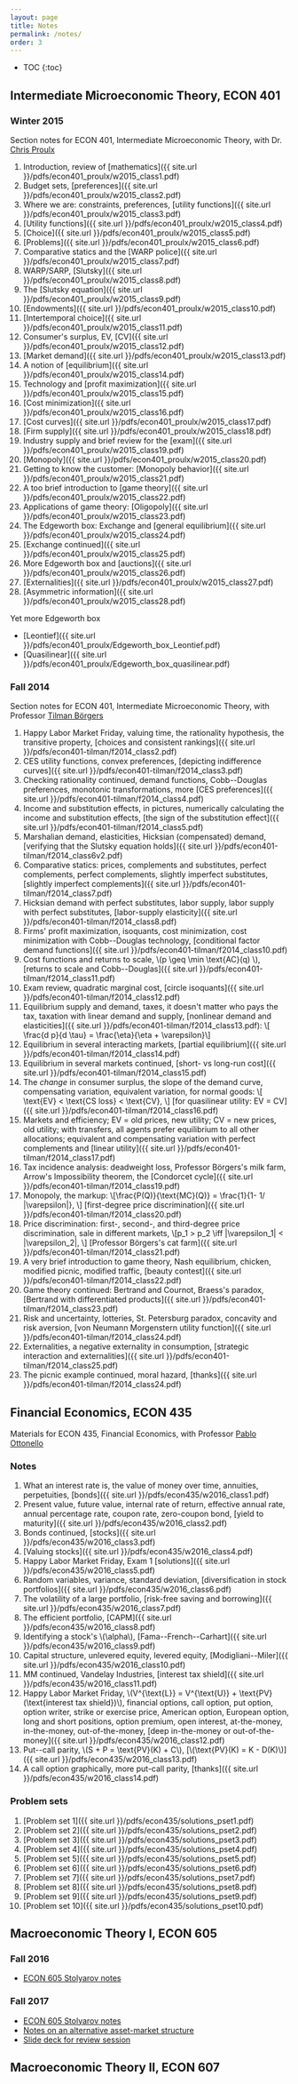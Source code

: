 ```yaml
---
layout: page
title: Notes
permalink: /notes/
order: 3
---
```

<!-- You can add formatting to the TOC -->
<!-- See: http://stackoverflow.com/questions/9602936/how-to-create-a-table-of-contents-to-jekyll-blog-post -->
* TOC
{:toc}

## Intermediate Microeconomic Theory, ECON 401

### Winter 2015

Section notes for ECON 401, Intermediate Microeconomic Theory, with Dr. [Chris Proulx](https://lsa.umich.edu/econ/people/faculty/rabbit.html)

1. Introduction, review of [mathematics]({{ site.url }}/pdfs/econ401_proulx/w2015_class1.pdf)
2. Budget sets, [preferences]({{ site.url }}/pdfs/econ401_proulx/w2015_class2.pdf)
3. Where we are: constraints, preferences, [utility functions]({{ site.url }}/pdfs/econ401_proulx/w2015_class3.pdf)
4. [Utility functions]({{ site.url }}/pdfs/econ401_proulx/w2015_class4.pdf)
5. [Choice]({{ site.url }}/pdfs/econ401_proulx/w2015_class5.pdf)
6. [Problems]({{ site.url }}/pdfs/econ401_proulx/w2015_class6.pdf)
7. Comparative statics and the [WARP police]({{ site.url }}/pdfs/econ401_proulx/w2015_class7.pdf)
8. WARP/SARP, [Slutsky]({{ site.url }}/pdfs/econ401_proulx/w2015_class8.pdf)
9. The [Slutsky equation]({{ site.url }}/pdfs/econ401_proulx/w2015_class9.pdf)
10. [Endowments]({{ site.url }}/pdfs/econ401_proulx/w2015_class10.pdf)
11. [Intertemporal choice]({{ site.url }}/pdfs/econ401_proulx/w2015_class11.pdf)
12. Consumer's surplus, EV, [CV]({{ site.url }}/pdfs/econ401_proulx/w2015_class12.pdf)
13. [Market demand]({{ site.url }}/pdfs/econ401_proulx/w2015_class13.pdf)
14. A notion of [equilibrium]({{ site.url }}/pdfs/econ401_proulx/w2015_class14.pdf)
15. Technology and [profit maximization]({{ site.url }}/pdfs/econ401_proulx/w2015_class15.pdf)
16. [Cost minimization]({{ site.url }}/pdfs/econ401_proulx/w2015_class16.pdf)
17. [Cost curves]({{ site.url }}/pdfs/econ401_proulx/w2015_class17.pdf)
18. [Firm supply]({{ site.url }}/pdfs/econ401_proulx/w2015_class18.pdf)
19. Industry supply and brief review for the [exam]({{ site.url }}/pdfs/econ401_proulx/w2015_class19.pdf)
20. [Monopoly]({{ site.url }}/pdfs/econ401_proulx/w2015_class20.pdf)
21. Getting to know the customer: [Monopoly behavior]({{ site.url }}/pdfs/econ401_proulx/w2015_class21.pdf)
22. A too brief introduction to [game theory]({{ site.url }}/pdfs/econ401_proulx/w2015_class22.pdf)
23. Applications of game theory: [Oligopoly]({{ site.url }}/pdfs/econ401_proulx/w2015_class23.pdf)
24. The Edgeworth box: Exchange and [general equilibrium]({{ site.url }}/pdfs/econ401_proulx/w2015_class24.pdf)
25. [Exchange continued]({{ site.url }}/pdfs/econ401_proulx/w2015_class25.pdf)
26. More Edgeworth box and [auctions]({{ site.url }}/pdfs/econ401_proulx/w2015_class26.pdf)
27. [Externalities]({{ site.url }}/pdfs/econ401_proulx/w2015_class27.pdf)
28. [Asymmetric information]({{ site.url }}/pdfs/econ401_proulx/w2015_class28.pdf)

Yet more Edgeworth box
* [Leontief]({{ site.url }}/pdfs/econ401_proulx/Edgeworth_box_Leontief.pdf)
* [Quasilinear]({{ site.url }}/pdfs/econ401_proulx/Edgeworth_box_quasilinear.pdf)

### Fall 2014

Section notes for ECON 401, Intermediate Microeconomic Theory, with Professor
[Tilman B&ouml;rgers](http://www-personal.umich.edu/~tborgers/)

1. Happy Labor Market Friday, valuing time, the rationality hypothesis, the transitive property,
[choices and consistent rankings]({{ site.url }}/pdfs/econ401-tilman/f2014_class2.pdf)
2. CES utility functions, convex preferences,
[depicting indifference curves]({{ site.url }}/pdfs/econ401-tilman/f2014_class3.pdf)
3. Checking rationality continued, demand functions, Cobb--Douglas preferences,
monotonic transformations, more [CES preferences]({{ site.url }}/pdfs/econ401-tilman/f2014_class4.pdf)
4. Income and substitution effects, in pictures,
numerically calculating the income and substitution effects,
[the sign of the substitution effect]({{ site.url }}/pdfs/econ401-tilman/f2014_class5.pdf)
5. Marshalian demand, elasticities, Hicksian (compensated) demand,
[verifying that the Slutsky equation holds]({{ site.url }}/pdfs/econ401-tilman/f2014_class6v2.pdf)
6. Comparative statics: prices, complements and substitutes,
perfect complements, perfect complements, slightly imperfect substitutes,
[slightly imperfect complements]({{ site.url }}/pdfs/econ401-tilman/f2014_class7.pdf)
7. Hicksian demand with perfect substitutes,
labor supply, labor supply with perfect substitutes,
[labor-supply elasticity]({{ site.url }}/pdfs/econ401-tilman/f2014_class8.pdf)
8. Firms' profit maximization, isoquants, cost minimization,
cost minimization with Cobb--Douglas technology,
[conditional factor demand functions]({{ site.url }}/pdfs/econ401-tilman/f2014_class10.pdf)
9. Cost functions and returns to scale, \\(p \geq \min \text{AC}(q) \\),
[returns to scale and Cobb--Douglas]({{ site.url }}/pdfs/econ401-tilman/f2014_class11.pdf)
10. Exam review, quadratic marginal cost, [circle isoquants]({{ site.url }}/pdfs/econ401-tilman/f2014_class12.pdf)
11. Equilibrium supply and demand, taxes, it doesn't matter who pays the tax,
taxation with linear demand and supply,
[nonlinear demand and elasticities]({{ site.url }}/pdfs/econ401-tilman/f2014_class13.pdf):
\\[ \frac{d p}{d \tau} = \frac{\eta}{\eta + \varepsilon}\\]
12. Equilibrium in several interacting markets,
[partial equilibrium]({{ site.url }}/pdfs/econ401-tilman/f2014_class14.pdf)
13. Equilibrium in several markets continued,
[short- vs long-run cost]({{ site.url }}/pdfs/econ401-tilman/f2014_class15.pdf)
14. The *change* in consumer surplus, the slope of the demand curve,
compensating variation, equivalent variation, for normal goods:
\\[ \text{EV} < \text{CS loss} < \text{CV}, \\]
[for quasilinear utility: EV = CV]({{ site.url }}/pdfs/econ401-tilman/f2014_class16.pdf)
15. Markets and efficiency; EV = old prices, new utility; CV = new prices, old utility;
with transfers, all agents prefer equilibrium to all other allocations;
equivalent and compensating variation with perfect complements and
[linear utility]({{ site.url }}/pdfs/econ401-tilman/f2014_class17.pdf)
16. Tax incidence analysis: deadweight loss, Professor B&ouml;rgers's milk farm,
Arrow's Impossibility theorem, the [Condorcet cycle]({{ site.url }}/pdfs/econ401-tilman/f2014_class19.pdf)
17. Monopoly, the markup:
\\[\frac{P(Q)}{\text{MC}(Q)} = \frac{1}{1- 1/ |\varepsilon|}, \\]
[first-degree price discrimination]({{ site.url }}/pdfs/econ401-tilman/f2014_class20.pdf)
18. Price discrimination: first-, second-, and third-degree price discrimination,
sale in different markets,
\\[p_1 > p_2 \iff |\varepsilon_1| < |\varepsilon_2|, \\]
[Professor B&ouml;rgers's cat farm]({{ site.url }}/pdfs/econ401-tilman/f2014_class21.pdf)
19. A very brief introduction to game theory, Nash equilibrium, chicken, modified picnic,
modified traffic, [beauty contest]({{ site.url }}/pdfs/econ401-tilman/f2014_class22.pdf)
20. Game theory continued: Bertrand and Cournot, Braess's paradox,
[Bertrand with differentiated products]({{ site.url }}/pdfs/econ401-tilman/f2014_class23.pdf)
21. Risk and uncertainty, lotteries, St. Petersburg paradox, concavity and risk aversion,
[von Neumann Morgenstern utility function]({{ site.url }}/pdfs/econ401-tilman/f2014_class24.pdf)
22. Externalities, a negative externality in consumption,
[strategic interaction and externalities]({{ site.url }}/pdfs/econ401-tilman/f2014_class25.pdf)
23. The picnic example continued, moral hazard, [thanks]({{ site.url }}/pdfs/econ401-tilman/f2014_class24.pdf)

## Financial Economics, ECON 435
Materials for ECON 435, Financial Economics, with Professor [Pablo Ottonello](https://sites.google.com/site/ottonellopablo/home)

### Notes

1. What an interest rate is, the value of money over time, annuities, perpetuities, [bonds]({{ site.url }}/pdfs/econ435/w2016_class1.pdf)
2. Present value,
future value,
internal rate of return,
effective annual rate,
annual percentage rate,
coupon rate,
zero-coupon bond,
[yield to maturity]({{ site.url }}/pdfs/econ435/w2016_class2.pdf)
3. Bonds continued, [stocks]({{ site.url }}/pdfs/econ435/w2016_class3.pdf)
4. [Valuing stocks]({{ site.url }}/pdfs/econ435/w2016_class4.pdf)
5. Happy Labor Market Friday, Exam 1 [solutions]({{ site.url }}/pdfs/econ435/w2016_class5.pdf)
6. Random variables, variance, standard deviation, [diversification in stock portfolios]({{ site.url }}/pdfs/econ435/w2016_class6.pdf)
7. The volatility of a large portfolio, [risk-free saving and borrowing]({{ site.url }}/pdfs/econ435/w2016_class7.pdf)
8. The efficient portfolio, [CAPM]({{ site.url }}/pdfs/econ435/w2016_class8.pdf)
9. Identifying a stock's \\(\alpha\\), [Fama--French--Carhart]({{ site.url }}/pdfs/econ435/w2016_class9.pdf)
10. Capital structure, unlevered equity, levered equity, [Modigliani--Miler]({{ site.url }}/pdfs/econ435/w2016_class10.pdf)
11. MM continued, Vandelay Industries, [interest tax shield]({{ site.url }}/pdfs/econ435/w2016_class11.pdf)
12. Happy Labor Market Friday, \\(V^{\text{L}} = V^{\text{U}} + \text{PV}(\text{interest tax shield})\\), financial options,
call option, put option, option writer, strike or exercise price, American option, European option, long and short positions,
option premium, open interest, at-the-money, in-the-money, out-of-the-money,
[deep in-the-money or out-of-the-money]({{ site.url }}/pdfs/econ435/w2016_class12.pdf)
13. Put--call parity, \\(S + P = \text{PV}(K) + C\\), [\\(\text{PV}(K) = K - D(K)\\)]({{ site.url }}/pdfs/econ435/w2016_class13.pdf)
14. A call option graphically, more put-call parity, [thanks]({{ site.url }}/pdfs/econ435/w2016_class14.pdf)

### Problem sets

1. [Problem set 1]({{ site.url }}/pdfs/econ435/solutions_pset1.pdf)
2. [Problem set 2]({{ site.url }}/pdfs/econ435/solutions_pset2.pdf)
3. [Problem set 3]({{ site.url }}/pdfs/econ435/solutions_pset3.pdf)
4. [Problem set 4]({{ site.url }}/pdfs/econ435/solutions_pset4.pdf)
5. [Problem set 5]({{ site.url }}/pdfs/econ435/solutions_pset5.pdf)
6. [Problem set 6]({{ site.url }}/pdfs/econ435/solutions_pset6.pdf)
7. [Problem set 7]({{ site.url }}/pdfs/econ435/solutions_pset7.pdf)
8. [Problem set 8]({{ site.url }}/pdfs/econ435/solutions_pset8.pdf)
9. [Problem set 9]({{ site.url }}/pdfs/econ435/solutions_pset9.pdf)
10. [Problem set 10]({{ site.url }}/pdfs/econ435/solutions_pset10.pdf)

## Macroeconomic Theory I, ECON 605

### Fall 2016

* [ECON 605 Stolyarov notes](https://umich.box.com/s/3x06wji3k2mkmwrcbdggwlrq410vtg0g)
<!-- * [ECON 605 Leahy notes](https://umich.box.com/s/qwizsx7l6ejrnzdunmrckznnwhge2h9y) -->

### Fall 2017

* [ECON 605 Stolyarov notes](https://umich.box.com/s/ta1x51zfrxs64nw0e3mk18auhgm5gg92)
* [Notes on an alternative asset-market structure](https://umich.box.com/s/5qpfey58m9jdblyjpt3h2ljbvt8hnqfc)
* [Slide deck for review session](https://umich.box.com/s/hue9d7wsuo5tnttuah21f58tzg4y864r)

## Macroeconomic Theory II, ECON 607

<!-- * [ECON 607 Leahy notes](https://umich.box.com/s/0tvft1t167we2xsn2xp4uacetoy5gcyw)
* [ECON 607 Ottonello notes](https://umich.box.com/s/xczz87igzno3lzpfkapiurrp8izzivud) -->
